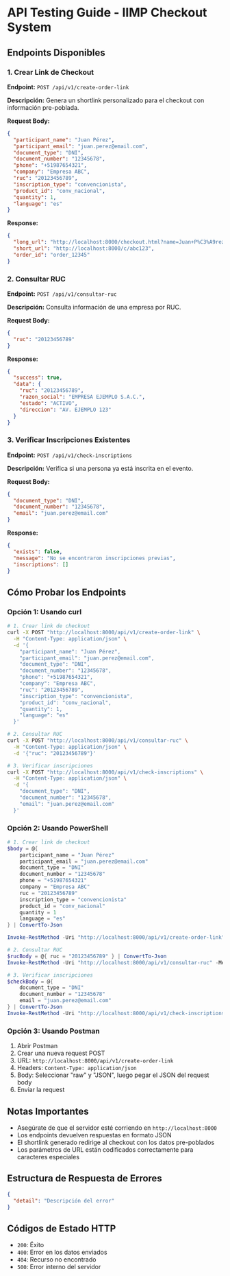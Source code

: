 # API Testing Guide - IIMP Checkout System

## Endpoints Disponibles

### 1. Crear Link de Checkout
**Endpoint:** `POST /api/v1/create-order-link`

**Descripción:** Genera un shortlink personalizado para el checkout con información pre-poblada.

**Request Body:**
```json
{
  "participant_name": "Juan Pérez",
  "participant_email": "juan.perez@email.com",
  "document_type": "DNI",
  "document_number": "12345678",
  "phone": "+51987654321",
  "company": "Empresa ABC",
  "ruc": "20123456789",
  "inscription_type": "convencionista",
  "product_id": "conv_nacional",
  "quantity": 1,
  "language": "es"
}
```

**Response:**
```json
{
  "long_url": "http://localhost:8000/checkout.html?name=Juan+P%C3%A9rez&email=juan.perez%40email.com&...",
  "short_url": "http://localhost:8000/c/abc123",
  "order_id": "order_12345"
}
```

### 2. Consultar RUC
**Endpoint:** `POST /api/v1/consultar-ruc`

**Descripción:** Consulta información de una empresa por RUC.

**Request Body:**
```json
{
  "ruc": "20123456789"
}
```

**Response:**
```json
{
  "success": true,
  "data": {
    "ruc": "20123456789",
    "razon_social": "EMPRESA EJEMPLO S.A.C.",
    "estado": "ACTIVO",
    "direccion": "AV. EJEMPLO 123"
  }
}
```

### 3. Verificar Inscripciones Existentes
**Endpoint:** `POST /api/v1/check-inscriptions`

**Descripción:** Verifica si una persona ya está inscrita en el evento.

**Request Body:**
```json
{
  "document_type": "DNI",
  "document_number": "12345678",
  "email": "juan.perez@email.com"
}
```

**Response:**
```json
{
  "exists": false,
  "message": "No se encontraron inscripciones previas",
  "inscriptions": []
}
```

## Cómo Probar los Endpoints

### Opción 1: Usando curl

```bash
# 1. Crear link de checkout
curl -X POST "http://localhost:8000/api/v1/create-order-link" \
  -H "Content-Type: application/json" \
  -d '{
    "participant_name": "Juan Pérez",
    "participant_email": "juan.perez@email.com",
    "document_type": "DNI",
    "document_number": "12345678",
    "phone": "+51987654321",
    "company": "Empresa ABC",
    "ruc": "20123456789",
    "inscription_type": "convencionista",
    "product_id": "conv_nacional",
    "quantity": 1,
    "language": "es"
  }'

# 2. Consultar RUC
curl -X POST "http://localhost:8000/api/v1/consultar-ruc" \
  -H "Content-Type: application/json" \
  -d '{"ruc": "20123456789"}'

# 3. Verificar inscripciones
curl -X POST "http://localhost:8000/api/v1/check-inscriptions" \
  -H "Content-Type: application/json" \
  -d '{
    "document_type": "DNI",
    "document_number": "12345678",
    "email": "juan.perez@email.com"
  }'
```

### Opción 2: Usando PowerShell

```powershell
# 1. Crear link de checkout
$body = @{
    participant_name = "Juan Pérez"
    participant_email = "juan.perez@email.com"
    document_type = "DNI"
    document_number = "12345678"
    phone = "+51987654321"
    company = "Empresa ABC"
    ruc = "20123456789"
    inscription_type = "convencionista"
    product_id = "conv_nacional"
    quantity = 1
    language = "es"
} | ConvertTo-Json

Invoke-RestMethod -Uri "http://localhost:8000/api/v1/create-order-link" -Method POST -Body $body -ContentType "application/json"

# 2. Consultar RUC
$rucBody = @{ ruc = "20123456789" } | ConvertTo-Json
Invoke-RestMethod -Uri "http://localhost:8000/api/v1/consultar-ruc" -Method POST -Body $rucBody -ContentType "application/json"

# 3. Verificar inscripciones
$checkBody = @{
    document_type = "DNI"
    document_number = "12345678"
    email = "juan.perez@email.com"
} | ConvertTo-Json
Invoke-RestMethod -Uri "http://localhost:8000/api/v1/check-inscriptions" -Method POST -Body $checkBody -ContentType "application/json"
```

### Opción 3: Usando Postman

1. Abrir Postman
2. Crear una nueva request POST
3. URL: `http://localhost:8000/api/v1/create-order-link`
4. Headers: `Content-Type: application/json`
5. Body: Seleccionar "raw" y "JSON", luego pegar el JSON del request body
6. Enviar la request

## Notas Importantes

- Asegúrate de que el servidor esté corriendo en `http://localhost:8000`
- Los endpoints devuelven respuestas en formato JSON
- El shortlink generado redirige al checkout con los datos pre-poblados
- Los parámetros de URL están codificados correctamente para caracteres especiales

## Estructura de Respuesta de Errores

```json
{
  "detail": "Descripción del error"
}
```

## Códigos de Estado HTTP

- `200`: Éxito
- `400`: Error en los datos enviados
- `404`: Recurso no encontrado
- `500`: Error interno del servidor